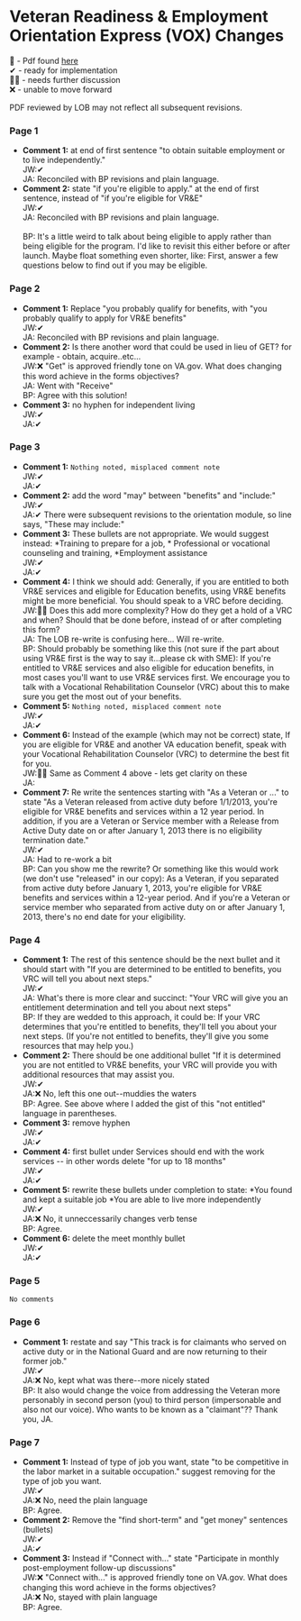 # Veteran Readiness & Employment Orientation Express (VOX) Changes
📃 - Pdf found [here](https://github.com/department-of-veterans-affairs/va.gov-team/blob/master/teams/vsa/teams/ebenefits/features/apply-vre-ch31/research-design/content/CH31_Orientation_Concept_W2B.%20a%20vre%2002192021.pdf)  
✔ - ready for implementation   
🙋‍♂️ - needs further discussion   
❌ - unable to move forward   

PDF reviewed by LOB may not reflect all subsequent revisions.

### Page 1
  - **Comment 1:** at end of first sentence "to obtain suitable employment or to live independently."  
JW:✔  
JA: Reconciled with BP revisions and plain language.  
  - **Comment 2:** state "if you're eligible to apply." at the end of first sentence, instead of "if you're eligible for VR&E"  
JW:✔   
JA: Reconciled with BP revisions and plain language. <br>  
BP: It's a little weird to talk about being eligible to apply rather than being eligible for the program. I'd like to revisit this either before or after launch. Maybe float something even shorter, like: First, answer a few questions below to find out if you may be eligible.
### Page 2
  - **Comment 1:** Replace "you probably qualify for benefits, with "you probably qualify to apply for VR&E benefits"  
JW:✔   
JA: Reconciled with BP revisions and plain language.
  - **Comment 2:** Is there another word that could be used in lieu of GET? for example - obtain, acquire..etc...  
JW:❌ "Get" is approved friendly tone on VA.gov.  What does changing this word achieve in the forms objectives?   
JA: Went with "Receive" <br>
BP: Agree with this solution!
  - **Comment 3:** no hyphen for independent living  
JW:✔  
JA:✔
### Page 3
  - **Comment 1:** `Nothing noted, misplaced comment note`  
JW:✔    
JA:✔  
  - **Comment 2:** add the word "may"  between "benefits" and "include:"  
JW:✔  
JA:✔ There were subsequent revisions to the orientation module, so line says, "These may include:"  
  - **Comment 3:** These bullets are not appropriate.  We would suggest instead: *Training to prepare for a job, * Professional or vocational counseling and training, *Employment  assistance   
JW:✔  
JA:✔  
  - **Comment 4:** I think we should add:  Generally, if you are entitled to both VR&E services and eligible for Education benefits, using VR&E benefits might be more beneficial.  You should speak to a VRC before deciding.  
JW:🙋‍♂️ Does this add more complexity? How do they get a hold of a VRC and when?  Should that be done before, instead of or after completing this form?  
JA: The LOB re-write is confusing here... Will re-write. <br>
BP: Should probably be something like this (not sure if the part about using VR&E first is the way to say it...please ck with SME): If you're entitled to VR&E services and also eligible for education benefits, in most cases you'll want to use VR&E services first. We encourage you to talk with a Vocational Rehabilitation Counselor (VRC) about this to make sure you get the most out of your benefits.
  - **Comment 5:** `Nothing noted, misplaced comment note`  
JW:✔    
JA:✔    
  - **Comment 6:** Instead of the example (which may not be correct)  state, If you are eligible for VR&E and another VA education benefit, speak with your Vocational Rehabilitation Counselor (VRC) to determine the best fit for you.     
JW:🙋‍♂️ Same as Comment 4 above - lets get clarity on these   
JA:    
  - **Comment 7:** Re write the sentences starting with "As a Veteran or ..." to state "As a Veteran released from active duty before 1/1/2013, you're eligible for VR&E benefits and services within a 12 year period. In addition, if you are a Veteran or Service member with a Release from Active Duty date on or after January 1, 2013 there is no eligibility termination date."  
JW:✔   
JA: Had to re-work a bit <br>
BP: Can you show me the rewrite? Or something like this would work (we don't use "released" in our copy): As a Veteran, if you separated from active duty before January 1, 2013, you're eligible for VR&E benefits and services within a 12-year period. And if you're a Veteran or service member who separated from active duty on or after January 1, 2013, there's no end date for your eligibility.  
### Page 4
  - **Comment 1:** The rest of this sentence should be the next bullet and it should start with "If you are determined to be entitled to benefits, you VRC will tell you about next steps."  
JW:✔   
JA: What's there is more clear and succinct: "Your VRC will give you an entitlement determination and tell you about next steps" <br>
BP: If they are wedded to this approach, it could be: If your VRC determines that you're entitled to benefits, they'll tell you about your next steps. (If you're not entitled to benefits, they'll give you some resources that may help you.)
  - **Comment 2:** There should be one additional bullet "If it is determined you are not entitled to VR&E benefits, your VRC will provide you with additional resources that may assist you.   
JW:✔   
JA:❌ No, left this one out--muddies the waters <br>
BP: Agree. See above where I added the gist of this "not entitled" language in parentheses.
  - **Comment 3:** remove hyphen  
JW:✔   
JA:✔    
  - **Comment 4:** first bullet under Services should end with the work services -- in other words delete "for up to 18 months"  
JW:✔   
JA:✔ 
  - **Comment 5:** rewrite these bullets under completion to state: *You found and kept a suitable job *You are able to live more independently  
JW:✔   
JA:❌ No, it unneccessarily changes verb tense <br>
BP: Agree.
  - **Comment 6:** delete the meet monthly bullet  
JW:✔    
JA:✔    
### Page 5
`No comments`
### Page 6
  - **Comment 1:** restate and say "This track is for claimants who served on active duty or in the National Guard and are now returning to their former job."  
JW:✔   
JA:❌ No, kept what was there--more nicely stated <br>
BP: It also would change the voice from addressing the Veteran more personably in second person (you) to third person (impersonable and also not our voice). Who wants to be known as a "claimant"?? Thank you, JA.
### Page 7
  - **Comment 1:** Instead of type of job you want, state "to be competitive in the labor market in a suitable occupation." suggest removing for the type of job you want.  
JW:✔   
JA:❌ No, need the plain language <br>
BP: Agree.
  - **Comment 2:** Remove the "find short-term" and  "get money" sentences (bullets)  
JW:✔   
JA:✔   
  - **Comment 3:** Instead if "Connect with..." state "Participate in monthly post-employment follow-up discussions"  
JW:❌ "Connect with..." is approved friendly tone on VA.gov.  What does changing this word achieve in the forms objectives?     
JA:❌ No, stayed with plain language <br>
BP: Agree.
